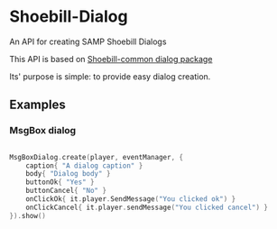 # Shoebill-Dialog
An API for creating SAMP Shoebill Dialogs

This API is based on [Shoebill-common dialog package](https://github.com/Shoebill/shoebill-common/tree/master/src/main/java/net/gtaun/shoebill/common/dialog)

Its' purpose is simple: to provide easy dialog creation.


## Examples

### MsgBox dialog
```Kotlin

MsgBoxDialog.create(player, eventManager, {
	caption{ "A dialog caption" }
	body{ "Dialog body" }
	buttonOk{ "Yes" }
	buttonCancel{ "No" }
	onClickOk{ it.player.SendMessage("You clicked ok") }
	onClickCancel{ it.player.sendMessage("You clicked cancel") }
}).show()
```